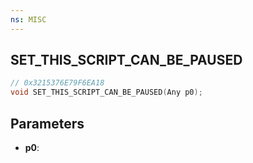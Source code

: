 ```yaml
---
ns: MISC
---
```

## SET_THIS_SCRIPT_CAN_BE_PAUSED

```c
// 0x3215376E79F6EA18
void SET_THIS_SCRIPT_CAN_BE_PAUSED(Any p0);
```

## Parameters
* **p0**:
